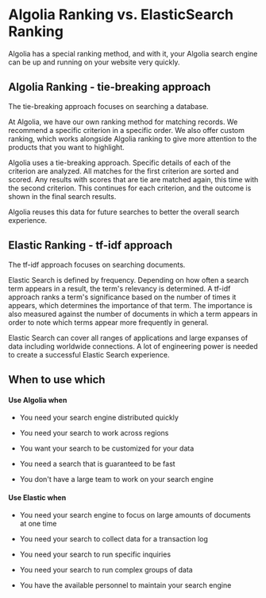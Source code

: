 # Algolia Ranking vs. ElasticSearch Ranking
Algolia has a special ranking method, and with it, your Algolia search engine can be up and running on your website very quickly.



## Algolia Ranking - tie-breaking approach
The tie-breaking approach focuses on searching a database.

At Algolia, we have our own ranking method for matching records. We recommend a specific criterion in a specific order. We also offer custom ranking, which works alongside Algolia ranking to give more attention to the products that you want to highlight.

Algolia uses a tie-breaking approach. Specific details of each of the criterion are analyzed. All matches for the first criterion are sorted and scored. Any results with scores that are tie are matched again, this time with the second criterion. This continues for each criterion, and the outcome is shown in the final search results.

Algolia reuses this data for future searches to better the overall search experience.



## Elastic Ranking - tf-idf approach
The tf-idf approach focuses on searching documents.

Elastic Search is defined by frequency. Depending on how often a search term appears in a result, the term's relevancy is determined. A tf-idf approach ranks a term's significance based on the number of times it appears, which determines the importance of that term. The importance is also measured against the number of documents in which a term appears in order to note which terms appear more frequently in general.

Elastic Search can cover all ranges of applications and large expanses of data including worldwide connections. A lot of engineering power is needed to create a successful Elastic Search experience.



## When to use which

#### Use Algolia when

* You need your search engine distributed quickly

* You need your search to work across regions

* You want your search to be customized for your data

* You need a search that is guaranteed to be fast

* You don't have a large team to work on your search engine


#### Use Elastic when

* You need your search engine to focus on large amounts of documents at one time

* You need your search to collect data for a transaction log

* You need your search to run specific inquiries

* You need your search to run complex groups of data

* You have the available personnel to maintain your search engine
